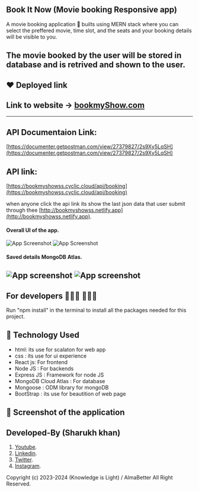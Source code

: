 ## Book It Now (Movie booking Responsive app) 
A movie booking application 📱 builts using MERN stack where you can select the preffered movie, time slot, and the seats and your booking details will be visible to you.

The movie booked by the user will be stored in database and is retrived and shown to the user.
-------------------

## ❤️ Deployed link
## Link to website -> [bookmyShow.com](https://66540bc2620e7f35114d905d--gleeful-hummingbird-cd9039.netlify.app/)

-------------------
 ## API Documentaion Link:
 [https://documenter.getpostman.com/view/27379827/2s9Xy5LqSH](https://documenter.getpostman.com/view/27379827/2s9Xy5LqSH)
 
 ## API link:
[https://bookmyshowss.cyclic.cloud/api/booking](https://bookmyshowss.cyclic.cloud/api/booking)

when anyone click the api link its show the last  json data that user submit through thee [http://bookmyshowss.netlify.app](http://bookmyshowss.netlify.app).

#### Overall UI of the app.

![App Screenshot](https://snipboard.io/pxw96d.jpg)
![App Screenshot](https://snipboard.io/06LqcT.jpg)

#### Saved details MongoDB Atlas.

![App screenshot](https://snipboard.io/vmtMF7.jpg)
![App screenshot](https://snipboard.io/gUn5jH.jpg)
-------------------

## For developers 👩🏼‍💻 🧑🏼‍💻

Run "npm install" in the terminal to install all the packages needed for this project.

## 🚀 Technology Used

* html: its use for scalaton for web app
* css : its use for ui experience
* React js: For frontend
* Node JS : For backends
* Express JS : Framework for node JS
* MongoDB Cloud Atlas : For database
* Mongoose : ODM library for mongoDB
* BootStrap : its use for beautition of web page

## 📸 Screenshot of the application

## Developed-By (Sharukh khan)

1. [Youtube](https://www.youtube.com/@knowledgeislight2214/videos).
1. [Linkedin](https://www.linkedin.com/in/shahrukh-mirza-3027438a/).
1. [Twitter](https://twitter.com/shahrukhmirza88).
1. [Instagram](https://twitter.com/shahrukhmirza88).

Copyright (c) 2023-2024 (Knowledge is Light) / AlmaBetter All Right Reserved.

